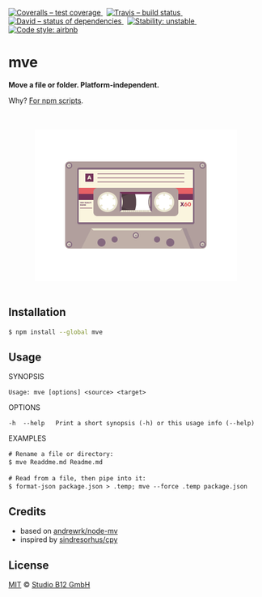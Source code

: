 [![Coveralls – test coverage
](https://img.shields.io/coveralls/studio-b12/mve.svg?style=flat-square)
](https://coveralls.io/r/studio-b12/mve)
 [![Travis – build status
](https://img.shields.io/travis/studio-b12/mve/master.svg?style=flat-square)
](https://travis-ci.org/studio-b12/mve)
 [![David – status of dependencies
](https://img.shields.io/david/studio-b12/mve.svg?style=flat-square)
](https://david-dm.org/studio-b12/mve)
 [![Stability: unstable
](https://img.shields.io/badge/stability-unstable-yellowgreen.svg?style=flat-square)
](https://github.com/studio-b12/mve/milestones/1.0)
 [![Code style: airbnb
](https://img.shields.io/badge/code%20style-airbnb-777777.svg?style=flat-square)
](https://github.com/airbnb/javascript)




mve
===

**Move a file or folder. Platform-independent.**

Why? [For npm scripts](https://github.com/mattdesl/module-best-practices/tree/eaf53af#task-running).




<p align="center"><a
  title="Graphic by the great Justin Mezzell"
  href="http://justinmezzell.tumblr.com/post/91142673693"
  >
  <br/>
  <br/>
  <img
    src="Readme/Cassette.gif"
    width="400"
    height="300"
  />
  <br/>
  <br/>
</a></p>




Installation
------------

```sh
$ npm install --global mve
```




Usage
-----

<!-- @doxie.inject start -->
<!-- Don’t remove or change the comment above – that can break automatic updates. -->
  SYNOPSIS

    Usage: mve [options] <source> <target>


  OPTIONS

    -h  --help   Print a short synopsis (-h) or this usage info (--help)


  EXAMPLES

    # Rename a file or directory:
    $ mve Readdme.md Readme.md

    # Read from a file, then pipe into it:
    $ format-json package.json > .temp; mve --force .temp package.json
<!-- Don’t remove or change the comment below – that can break automatic updates. More info at <http://npm.im/doxie.inject>. -->
<!-- @doxie.inject end -->




Credits
-------

* based on [andrewrk/node-mv](https://github.com/andrewrk/node-mv)
* inspired by [sindresorhus/cpy](https://github.com/sindresorhus/cpy)




License
-------

[MIT][] © [Studio B12 GmbH][]

[MIT]:              ./License.md
[Studio B12 GmbH]:  http://studio-b12.de
